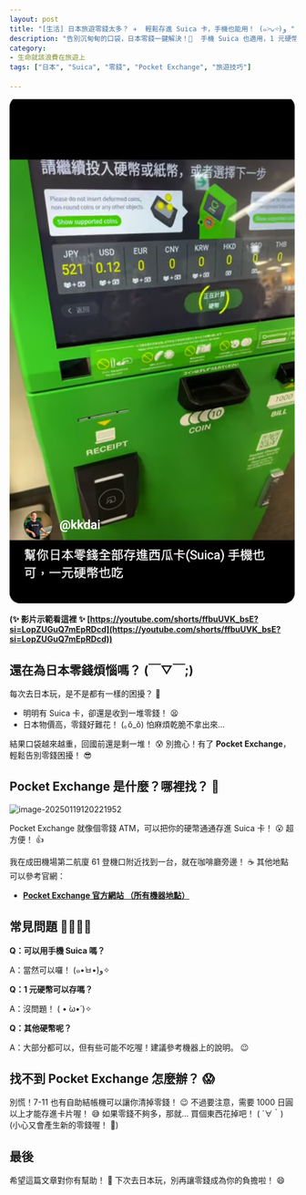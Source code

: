 ```yaml
---
layout: post
title: "[生活] 日本旅遊零錢太多？ ✈️  輕鬆存進 Suica 卡，手機也能用！ (๑˃̵ᴗ˂̵)و "
description: "告別沉甸甸的口袋，日本零錢一鍵解決！🤩  手機 Suica 也適用，1 元硬幣也能存！ (ﾉ>ω<)ﾉ"
category: 
- 生命就該浪費在旅遊上
tags: ["日本", "Suica", "零錢", "Pocket Exchange", "旅遊技巧"]

---
```


![image-20250119115652394](../images/2022/image-20250119115652394.png)

**(✨  影片示範看這裡  ✨  [https://youtube.com/shorts/ffbuUVK_bsE?si=LopZUGuQ7mEpRDcd](https://youtube.com/shorts/ffbuUVK_bsE?si=LopZUGuQ7mEpRDcd))**


##  還在為日本零錢煩惱嗎？ (￣▽￣;)

每次去日本玩，是不是都有一樣的困擾？ 🤔

*   明明有 Suica 卡，卻還是收到一堆零錢！ 😫
*   日本物價高，零錢好難花！ (｡ŏ_ŏ)  怕麻煩乾脆不拿出來...

結果口袋越來越重，回國前還是剩一堆！ 😰   別擔心！有了 **Pocket Exchange**，輕鬆告別零錢困擾！ 😎


##  Pocket Exchange  是什麼？哪裡找？ 🤔

![image-20250119120221952](../images/2022/image-20250119120221952.png)

Pocket Exchange 就像個零錢 ATM，可以把你的硬幣通通存進 Suica 卡！ 😮  超方便！ 👍

我在成田機場第二航廈 61 登機口附近找到一台，就在咖啡廳旁邊！ ☕  其他地點可以參考官網：

*   **[Pocket Exchange 官方網站 （所有機器地點）](https://www.pocket-change.jp/tw/where-to-find/)**


##  常見問題  🙋‍♀️🙋‍♂️

**Q：可以用手機 Suica 嗎？**

A：當然可以囉！ (๑•̀ㅂ•́)و✧

**Q：1 元硬幣可以存嗎？**

A：沒問題！  ( • ̀ω•́ )✧

**Q：其他硬幣呢？**

A：大部分都可以，但有些可能不吃喔！建議參考機器上的說明。 😉


##  找不到 Pocket Exchange 怎麼辦？ 😱

別慌！7-11 也有自助結帳機可以讓你清掉零錢！ 😉  不過要注意，需要 1000 日圓以上才能存進卡片喔！ 😅  如果零錢不夠多，那就... 買個東西花掉吧！ ( ´∀｀)  (小心又會產生新的零錢喔！ 🤣)


##  最後  

希望這篇文章對你有幫助！ 🥰  下次去日本玩，別再讓零錢成為你的負擔啦！ 😄